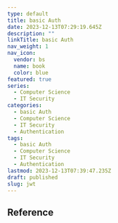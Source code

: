 ```yaml
---
type: default
title: basic Auth
date: 2023-12-13T07:29:19.645Z
description: ""
linkTitle: basic Auth
nav_weight: 1
nav_icon:
  vendor: bs
  name: book
  color: blue
featured: true
series:
  - Computer Science
  - IT Security
categories:
  - basic Auth
  - Computer Science
  - IT Security
  - Authentication
tags:
  - basic Auth
  - Computer Science
  - IT Security
  - Authentication
lastmod: 2023-12-13T07:39:47.235Z
draft: published
slug: jwt
---
```


## Reference
